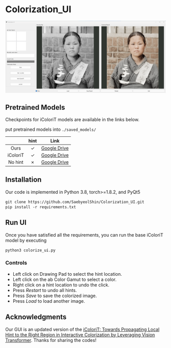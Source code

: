 # Colorization_UI

<p align="center"><img src="./test_img/temp.png"></p>

## Pretrained Models

Checkpoints for iColoriT models are available in the links below.

put pretrained models into  `./saved_models/`

|  	| hint |  Link 	|
|:---:|:---:|:---:|
| Ours | &check;	| [Google Drive](https://drive.google.com/file/d/1Ntlusy8POrKU1VL0e2NCknfUfrSa_dJM/view?usp=sharing) | 
| iColoriT | &check;	| [Google Drive](https://drive.google.com/file/d/16i9ulB4VRbFLbLlAa7UjIQR6J334BeKW/view?usp=sharing)	|
| No hint | &cross;	| [Google Drive](https://drive.google.com/file/d/1o0DbtsVW_YIpPH0rIVFLHnuBGdcdm_rV/view?usp=share_link) | 


## Installation

Our code is implemented in Python 3.8, torch>=1.8.2, and PyQt5
```
git clone https://github.com/SaebyeolShin/Colorization_UI.git
pip install -r requirements.txt
```

## Run UI
Once you have satisfied all the requirements, you can run the base iColoriT model by executing

```
python3 colorize_ui.py
```

### Controls

<ul>

<li> Left click on Drawing Pad to select the hint location. 

<li> Left click on the ab Color Gamut to select a color.

<li> Right click on a hint location to undo the click.

<li> Press <em>Restart</em> to undo all hints. 

<li> Press <em>Save</em> to save the colorized image. 

<li> Press <em>Load</em> to load another image.

</ul>

## Acknowledgments

Our GUI is an updated version of the [iColoriT: Towards Propagating Local Hint to the Right Region in Interactive Colorization by Leveraging Vision Transformer](https://github.com/pmh9960/iColoriT).
Thanks for sharing the codes!
